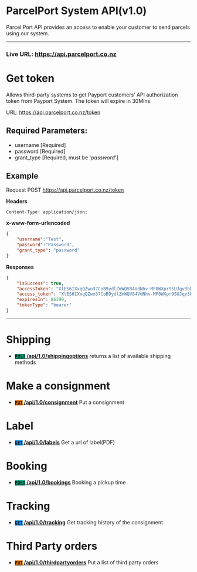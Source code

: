 # ParcelPort System API(v1.0)

Parcel Port API provides an access to enable your customer to send parcels using our system.

***

### Live URL: https://api.parcelport.co.nz  

# Get token
Allows third-party systems to get Payport customers’ API authorization token from Payport System. The token will expire in 30Mins

URL: https://api.parcelport.co.nz/token

## Required Parameters:
- username [Required]
- password [Required]
- grant_type [Required, must be '*password*']

## Example
Request 
POST https://api.parcelport.co.nz/token

**Headers**
```
Content-Type: application/json;
```

**x-www-form-urlencoded**
``` json
{
    "username":"Test",
    "password":"Password",
    "grant_type": "password"
}
```

**Responses**
``` json
{
    "isSuccess": true,
    "accessToken": "XlES6IXxqQZwo37CoB9ydlZmWQV84VdNhv-MF0WXpr9SUJqv3bL5CsBIDTqrDildBRBkzo6J2VmbdGyZu7yBGANnCUVMDzxelycDQXn9xBxqobDBAVs70nslc4C90PJ6jmtEI56U5SD8ms5c7ubKOa6DR0rLb_GTY4kXitqHPsPpCaUKckwGSIyCwGeZcAx60A50Na2CTISg5CfCGFTTAOQ6znVRLkJIb4fbbI8iYkBLDbQb2S09iFAqMc0odR9lpziU3BS5y41fZBXHwUUCEwk2-EFs7RFS_L6WT0zRcBSlwluqGchGuiLCg7d3NT1bZEPcf8u_BQFc_Wnkjd_pf4RHdt7pBHa6mgDib5ao1hugdE5z",
    "access_token": "XlES6IXxqQZwo37CoB9ydlZmWQV84VdNhv-MF0WXpr9SUJqv3bL5CsBIDTqrDildBRBkzo6J2VmbdGyZu7yBGANnCUVMDzxelycDQXn9xBxqobDBAVs70nslc4C90PJ6jmtEI56U5SD8ms5c7ubKOa6DR0rLb_GTY4kXitqHPsPpCaUKckwGSIyCwGeZcAx60A50Na2CTISg5CfCGFTTAOQ6znVRLkJIb4fbbI8iYkBLDbQb2S09iFAqMc0odR9lpziU3BS5y41fZBXHwUUCEwk2-EFs7RFS_L6WT0zRcBSlwluqGchGuiLCg7d3NT1bZEPcf8u_BQFc_Wnkjd_pf4RHdt7pBHa6mgDib5ao1hugdE5z",
    "expiresIn": 86399,
    "tokenType": "bearer"
}
```

***

# Shipping
- **[<code style="background-color:#009D77">POST</code> /api/1.0/shippingoptions](Shipping/GetShippingMethod.md)** returns a list of available shipping methods

# Make a consignment
- **[<code style="background-color:#E97500">PUT</code> /api/1.0/consignment](Consignment/PostConsignment.md)** Put a consignment

# Label
- **[<code style="background-color:#1391FF">GET</code> /api/1.0/labels](Label/GetLabel.md)** Get a url of label(PDF)

# Booking
- **[<code style="background-color:#009D77">POST</code> /api/1.0/bookings](Booking/PostBooking.md)** Booking a pickup time

# Tracking
- **[<code style="background-color:#1391FF">GET</code> /api/1.0/tracking](Tracking/GetTracking.md)** Get tracking history of the consignment

# Third Party orders
- **[<code style="background-color:#E97500">PUT</code> /api/1.0/thirdpartyorders](ThirdPartyOrders/PutThirdPartyOrders.md)** Put a list of third party orders
